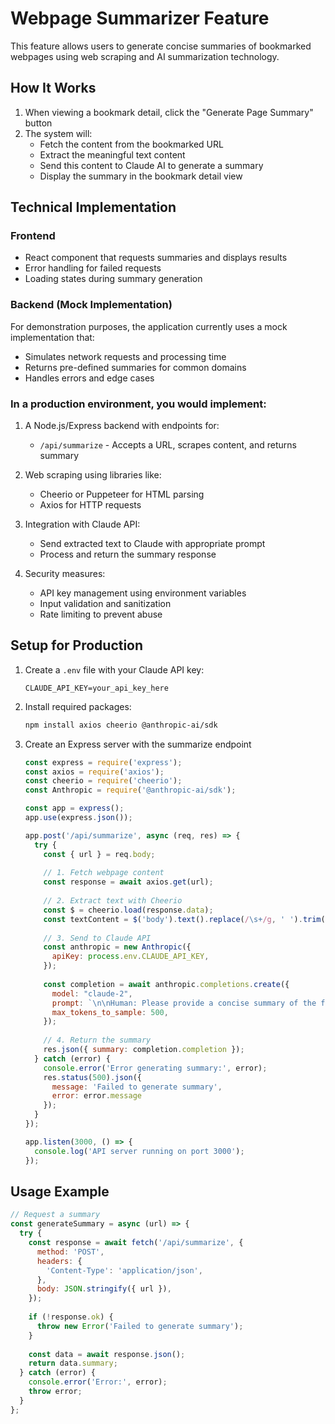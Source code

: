 
# Webpage Summarizer Feature

This feature allows users to generate concise summaries of bookmarked webpages using web scraping and AI summarization technology.

## How It Works

1. When viewing a bookmark detail, click the "Generate Page Summary" button
2. The system will:
   - Fetch the content from the bookmarked URL
   - Extract the meaningful text content
   - Send this content to Claude AI to generate a summary
   - Display the summary in the bookmark detail view

## Technical Implementation

### Frontend

- React component that requests summaries and displays results
- Error handling for failed requests
- Loading states during summary generation

### Backend (Mock Implementation)

For demonstration purposes, the application currently uses a mock implementation that:
- Simulates network requests and processing time
- Returns pre-defined summaries for common domains
- Handles errors and edge cases

### In a production environment, you would implement:

1. A Node.js/Express backend with endpoints for:
   - `/api/summarize` - Accepts a URL, scrapes content, and returns summary

2. Web scraping using libraries like:
   - Cheerio or Puppeteer for HTML parsing
   - Axios for HTTP requests

3. Integration with Claude API:
   - Send extracted text to Claude with appropriate prompt
   - Process and return the summary response

4. Security measures:
   - API key management using environment variables
   - Input validation and sanitization
   - Rate limiting to prevent abuse

## Setup for Production

1. Create a `.env` file with your Claude API key:
   ```
   CLAUDE_API_KEY=your_api_key_here
   ```

2. Install required packages:
   ```bash
   npm install axios cheerio @anthropic-ai/sdk
   ```

3. Create an Express server with the summarize endpoint
   ```javascript
   const express = require('express');
   const axios = require('axios');
   const cheerio = require('cheerio');
   const Anthropic = require('@anthropic-ai/sdk');
   
   const app = express();
   app.use(express.json());
   
   app.post('/api/summarize', async (req, res) => {
     try {
       const { url } = req.body;
       
       // 1. Fetch webpage content
       const response = await axios.get(url);
       
       // 2. Extract text with Cheerio
       const $ = cheerio.load(response.data);
       const textContent = $('body').text().replace(/\s+/g, ' ').trim();
       
       // 3. Send to Claude API
       const anthropic = new Anthropic({
         apiKey: process.env.CLAUDE_API_KEY,
       });
       
       const completion = await anthropic.completions.create({
         model: "claude-2",
         prompt: `\n\nHuman: Please provide a concise summary of the following webpage content:\n\n${textContent.substring(0, 10000)}\n\nAssistant:`,
         max_tokens_to_sample: 500,
       });
       
       // 4. Return the summary
       res.json({ summary: completion.completion });
     } catch (error) {
       console.error('Error generating summary:', error);
       res.status(500).json({ 
         message: 'Failed to generate summary',
         error: error.message 
       });
     }
   });
   
   app.listen(3000, () => {
     console.log('API server running on port 3000');
   });
   ```

## Usage Example

```javascript
// Request a summary
const generateSummary = async (url) => {
  try {
    const response = await fetch('/api/summarize', {
      method: 'POST',
      headers: {
        'Content-Type': 'application/json',
      },
      body: JSON.stringify({ url }),
    });
    
    if (!response.ok) {
      throw new Error('Failed to generate summary');
    }
    
    const data = await response.json();
    return data.summary;
  } catch (error) {
    console.error('Error:', error);
    throw error;
  }
};
```
